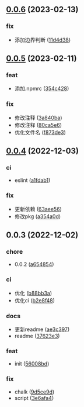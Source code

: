 ## [0.0.6](https://github.com/galaxy-s10/babel-plugin-import-billd/compare/v0.0.5...v0.0.6) (2023-02-13)


### fix

* 添加边界判断 ([11d4d38](https://github.com/galaxy-s10/babel-plugin-import-billd/commit/11d4d38599b84472c6ec456b468eb5450e5c33f1))



## [0.0.5](https://github.com/galaxy-s10/babel-plugin-import-billd/compare/v0.0.4...v0.0.5) (2023-02-11)


### feat

* 添加.npmrc ([354c428](https://github.com/galaxy-s10/babel-plugin-import-billd/commit/354c428a61e812145c8ff01cb3e9aeb41294498e))

### fix

* 修改注释 ([3a840ba](https://github.com/galaxy-s10/babel-plugin-import-billd/commit/3a840ba25c93fedfdcc10ee4287871996668771f))
* 修改注释 ([80ca5e6](https://github.com/galaxy-s10/babel-plugin-import-billd/commit/80ca5e6941817ffb68bbbb24199a94e5b83ec122))
* 优化文件名 ([f873de3](https://github.com/galaxy-s10/babel-plugin-import-billd/commit/f873de3ad67383a7f5c81e7fd1c0a553b795bb99))



## [0.0.4](https://github.com/galaxy-s10/babel-plugin-import-billd/compare/v0.0.3...v0.0.4) (2022-12-03)


### ci

* eslint ([a1fdab1](https://github.com/galaxy-s10/babel-plugin-import-billd/commit/a1fdab164127fa6207b6c34b14c84a006a177ae1))

### fix

* 更新依赖 ([63aee56](https://github.com/galaxy-s10/babel-plugin-import-billd/commit/63aee56cfc39e779dd41d82c1b89117e908a3e72))
* 修改pkg ([a354a0d](https://github.com/galaxy-s10/babel-plugin-import-billd/commit/a354a0df8bcbba17c23258ac760ca8da3d2bf673))



## 0.0.3 (2022-12-02)


### chore

* 0.0.2 ([a654854](https://github.com/galaxy-s10/babel-plugin-import-billd/commit/a654854eca1cbdca06c6155d2b7baf415f0793b6))

### ci

* 优化 ([b88bb3a](https://github.com/galaxy-s10/babel-plugin-import-billd/commit/b88bb3a6d8f1a7519b044984e3dd003f61fd0bb5))
* 优化ci ([b2e8f48](https://github.com/galaxy-s10/babel-plugin-import-billd/commit/b2e8f489b364291d6cf8b296d2ff147289d767c7))

### docs

* 更新readme ([ae3c397](https://github.com/galaxy-s10/babel-plugin-import-billd/commit/ae3c3971e1639dfa79bfd966d3a2c9ed6f460be9))
* readme ([37623e3](https://github.com/galaxy-s10/babel-plugin-import-billd/commit/37623e3ace44abf9ae14a0a85acb4f62b8c61128))

### feat

* init ([56008bd](https://github.com/galaxy-s10/babel-plugin-import-billd/commit/56008bd1b3c6e28cc68b6b8a18ab9d49d588c406))

### fix

* chalk ([9d5ce9d](https://github.com/galaxy-s10/babel-plugin-import-billd/commit/9d5ce9db7bd8dc7a06d6220628015cb34185d596))
* script ([3e6afa4](https://github.com/galaxy-s10/babel-plugin-import-billd/commit/3e6afa43319f5446624d84875a0c7054b5d835b0))



